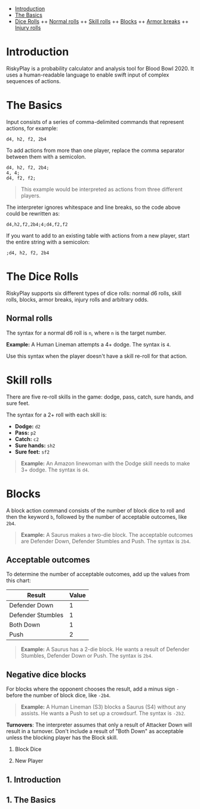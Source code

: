 + [Introduction](#introduction)
+ [The Basics](#the-basics)
+ [Dice Rolls](#dice-rolls)
++ [Normal rolls](#normal-rolls)
++ [Skill rolls](#skill-rolls)
++ [Blocks](#blocks)
++ [Armor breaks](#armor-breaks)
++ [Injury rolls](#injury-rolls)


# Introduction
RiskyPlay is a probability calculator and analysis tool for Blood Bowl 2020. It uses a human-readable language to enable swift input of complex sequences of actions.

# The Basics

Input consists of a series of comma-delimited commands that represent actions, for example:
```
d4, h2, f2, 2b4
```

To add actions from more than one player, replace the comma separator between them with a semicolon.
```
d4, h2, f2, 2b4;
4, 4;
d4, f2, f2;
```
> This example would be interpreted as actions from three different players.

The interpreter ignores whitespace and line breaks, so the code above could be rewritten as:

```
d4,h2,f2,2b4;4;d4,f2,f2
```

If you want to add to an existing table with actions from a new player, start the entire string with a semicolon:
```
;d4, h2, f2, 2b4
```

# The Dice Rolls
RiskyPlay supports six different types of dice rolls: normal d6 rolls, skill rolls, blocks, armor breaks, injury rolls and arbitrary odds. 

## Normal rolls

The syntax for a normal d6 roll is `n`, where `n` is the target number.

**Example:** A Human Lineman attempts a 4+ dodge. The syntax is ``4``.

Use this syntax when the player doesn't have a skill re-roll for that action.

# Skill rolls
There are five re-roll skills in the game: dodge, pass, catch, sure hands, and sure feet.

The syntax for a 2+ roll with each skill is:

+ **Dodge:** `d2`
+ **Pass:** `p2`
+ **Catch:** `c2`
+ **Sure hands:** `sh2`
+ **Sure feet:** `sf2`

> **Example:** An Amazon linewoman with the Dodge skill needs to make 3+ dodge. The syntax is `d4`.

# Blocks
A block action command consists of the number of block dice to roll and then the keyword `b`, followed by the number of acceptable outcomes, like `2b4`.

> **Example:** A Saurus makes a two-die block. The acceptable outcomes are Defender Down, Defender Stumbles and Push. The syntax is `2b4`.

## Acceptable outcomes
To determine the number of acceptable outcomes, add up the values from this chart:

|Result|Value|
|-|-|
|Defender Down | 1 |
|Defender Stumbles | 1 |
|Both Down | 1 |
|Push | 2 |

> **Example:** A Saurus has a 2-die block. He wants a result of Defender Stumbles, Defender Down or Push. The syntax is `2b4`.

## Negative dice blocks
For blocks where the opponent chooses the result, add a minus sign `-` before the number of block dice, like `-2b4`.

> **Example:** A Human Lineman (S3) blocks a Saurus (S4) without any assists. He wants a Push to set up a crowdsurf. The syntax is `-2b2`.

**Turnovers**: The interpreter assumes that only a result of Attacker Down will result in a turnover. Don't include a result of "Both Down" as acceptable unless the blocking player has the Block skill.


1. Block Dice


1. New Player

## 1. Introduction

## 1. The Basics

